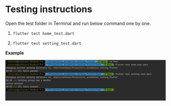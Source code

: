 # Testing instructions

Open the test folder in Terminal and run below command one by one.
1. `flutter test home_test.dart`

2. `flutter test setting_test.dart`



**Example**

![](https://raw.githubusercontent.com/yathu/ui-automation-test-flutter/main/Screenshot%202022-01-15%20at%203.12.30%20AM.png)